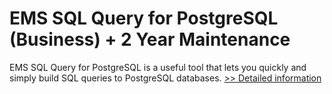 # EMS SQL Query for PostgreSQL (Business) + 2 Year Maintenance
EMS SQL Query for PostgreSQL is a useful tool that lets you quickly and simply build SQL queries to PostgreSQL databases.
[>> Detailed information](https://secure.shareit.com/shareit/product.html?productid=300067957&affiliateid=200057808)